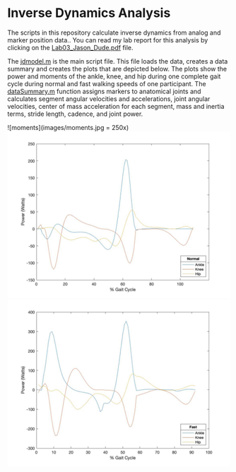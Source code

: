 # Inverse Dynamics Analysis
The scripts in this repository calculate inverse dynamics from analog and marker position data.. You can read my lab report for this analysis by clicking on the [Lab03_Jason_Dude.pdf](Lab03_Jason_Dude.pdf) file. 

The [jdmodel.m](jdmodel.m) is the main script file. This file loads the data, creates a data summary and creates the plots that are depicted below. The plots show the power and moments of the ankle, knee, and hip during one complete gait cycle during normal and fast walking speeds of one participant. The [dataSummary.m](dataSummary.m) function assigns markers to anatomical joints and calculates segment angular velocities and accelerations, joint angular velocities, center of mass acceleration for each segment, mass and inertia terms, stride length, cadence, and joint power.

![moments](images/moments.jpg = 250x)
![power](images/power.jpg)
![power_fast](images/power_fast.jpg)

